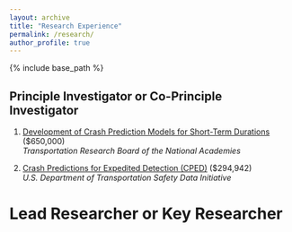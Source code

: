 ```yaml
---
layout: archive
title: "Research Experience"
permalink: /research/
author_profile: true
---
```


{% include base_path %}

## Principle Investigator or Co-Principle Investigator

1. [Development of Crash Prediction Models for Short-Term Durations](https://apps.trb.org/cmsfeed/TRBNetProjectDisplay.asp?ProjectID=4780) ($650,000) \
   *Transportation Research Board of the National Academies*

1. [Crash Predictions for Expedited Detection (CPED)](https://www.transportation.gov/briefing-room/us-department-transportation-announces-over-3-million-roadway-safety-tools-0) ($294,942) \
   *U.S. Department of Transportation Safety Data Initiative*

Lead Researcher or Key Researcher
==

